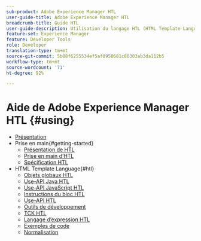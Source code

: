 ```yaml
---
sub-product: Adobe Experience Manager HTL
user-guide-title: Adobe Experience Manager HTL
breadcrumb-title: Guide HTL
user-guide-description: Utilisation du langage HTL (HTML Template Language) pour la création d’une structure web d’entreprise.
feature-set: Experience Manager
feature: Developer Tools
role: Developer
translation-type: tm+mt
source-git-commit: 5b88f6255534ef5af0958681c80303ab3da112b5
workflow-type: tm+mt
source-wordcount: '71'
ht-degree: 92%

---
```



# Aide de Adobe Experience Manager HTL {#using}

+ [Présentation](overview.md)
+ Prise en main{#getting-started}
   + [Présentation de HTL](update.md)
   + [Prise en main d’HTL](getting-started.md)
   + [Spécification HTL](htl-specification.md)
+ HTML Template Language{#htl}
   + [Objets globaux HTL](global-objects.md)
   + [Use-API Java HTL](use-api-java.md)
   + [Use-API JavaScript HTL](use-api-javascript.md)
   + [Instructions du bloc HTL](block-statements.md)
   + [Use-API HTL](use-api.md)
   + [Outils de développement](dev-tools.md)
   + [TCK HTL](htl-tck.md)
   + [Langage d’expression HTL](expression-language.md)
   + [Exemples de code](code-samples.md)
   + [Normalisation](standardization.md)